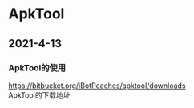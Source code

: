 # ApkTool
## 2021-4-13
### ApkTool的使用  
<https://bitbucket.org/iBotPeaches/apktool/downloads>  
ApkTool的下载地址  
